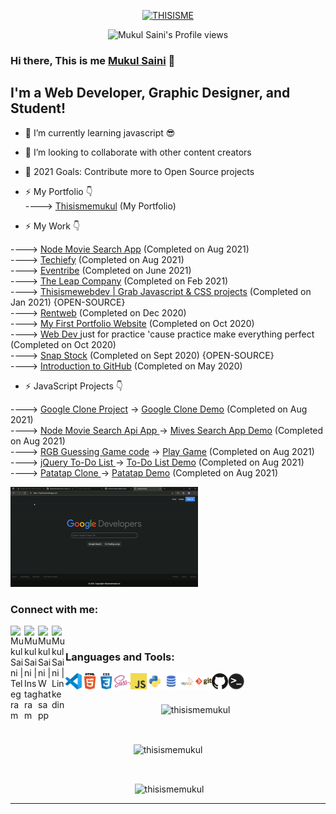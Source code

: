 <p align="center">
<a href="#"><img title="THISISME" src="https://github.com/thisismemukul/thisisme/blob/main/images/logo.png"></a>
</p>
<p align="center">  <img src="https://komarev.com/ghpvc/?username=thisismemukul" alt="Mukul Saini's Profile views"/></p>

### Hi there, This is me [Mukul Saini][linkedin] 👋

## I'm a Web Developer, Graphic Designer, and Student!

- 🌱 I’m currently learning javascript 😎
- 👯 I’m looking to collaborate with other content creators
- 🥅 2021 Goals: Contribute more to Open Source projects

- ⚡ My Portfolio 👇<br>
----> <a href="https://www.thisismemukul.ml/" target="_blank">Thisismemukul</a> (My Portfolio) <br>

- ⚡ My Work 👇

----> <a href="https://movie-search-nodejs.herokuapp.com/" target="_blank">Node Movie Search App</a> (Completed on Aug 2021) <br>
----> <a href="https://techiefy.in/" target="_blank">Techiefy</a> (Completed on Aug 2021) <br>
----> <a href="https://www.eventribe.in/" target="_blank">Eventribe</a> (Completed on June 2021) <br>
----> <a href="https://theleapcompany.in/" target="_blank">The Leap Company</a> (Completed on Feb 2021) <br>
----> <a href="http://www.thisismewebdev.ml/codes.php" target="_blank">Thisismewebdev | Grab Javascript &amp; CSS projects</a> (Completed on Jan 2021) {OPEN-SOURCE} <br>
----> <a href="https://www.rentweb.ml/" target="_blank">Rentweb</a> (Completed on Dec 2020) <br>
----> <a href="http://workplace.epizy.com/" target="_blank">My First Portfolio Website</a> (Completed on Oct 2020) <br> 
----> <a href="http://thisismewebdev.epizy.com/" target="_blank">Web Dev </a>just for practice 'cause practice make everything perfect (Completed on Oct 2020) <br>
----> <a href="http://snapstock.epizy.com/" target="_blank">Snap Stock</a> (Completed on Sept 2020) {OPEN-SOURCE} <br>
----> <a href="https://thisismemukul.github.io/github-slideshow/" target="_blank">Introduction to GitHub</a> (Completed on May 2020) <br>

- ⚡ JavaScript Projects 👇

----> <a href="https://github.com/thisismemukul/google-clone.git" target="_blank">Google Clone Project</a> -> <a href="https://backrub.herokuapp.com/" target="_blank">Google Clone Demo</a> (Completed on Aug 2021) <br>
----> <a href="https://github.com/thisismemukul/movie_search_api.git" target="_blank">Node Movie Search Api App </a> -> <a href="https://movie-search-nodejs.herokuapp.com/" target="_blank">Mives Search App Demo</a> (Completed on Aug 2021) <br>
----> <a href="https://github.com/thisismemukul/RGBGuessingGame.git" target="_blank">RGB Guessing Game code</a> -> <a href="https://thisismemukul.github.io/RGBGuessingGame/" target="_blank">Play Game</a> (Completed on Aug 2021) <br>
----> <a href="https://github.com/thisismemukul/jQuery-ToDo-List.git" target="_blank">jQuery To-Do List </a> -> <a href="https://thisismemukul.github.io/jQuery-ToDo-List/" target="_blank">To-Do List Demo</a> (Completed on Aug 2021) <br>
----> <a href="https://github.com/thisismemukul/patatap_clone.git" target="_blank">Patatap Clone </a> -> <a href="https://thisismemukul.github.io/patatap_clone/" target="_blank">Patatap Demo</a> (Completed on Aug 2021) <br>


<img width="300" src="https://github.com/thisismemukul/google-clone/blob/main/public/img/tutorial.gif" alt="Google search clone" title="Google clone show gif" width="500"/>


### Connect with me:

[<img align="left" alt="Mukul Saini | Telegram" width="22px" src="https://cdn.jsdelivr.net/npm/simple-icons@v3/icons/telegram.svg" />][telegram]
[<img align="left" alt="Mukul Saini | Instagram" width="22px" src="https://cdn.jsdelivr.net/npm/simple-icons@v3/icons/instagram.svg" />][instagram]
[<img align="left" alt="Mukul Saini | Whatsapp" width="22px" src="https://cdn.jsdelivr.net/npm/simple-icons@v3/icons/whatsapp.svg" />][whatsapp]
[<img align="left" alt="Mukul Saini | Linkedin" width="22px" src="https://cdn.jsdelivr.net/npm/simple-icons@v3/icons/linkedin.svg" />][linkedin]

<br />

### Languages and Tools:

<img align="left" alt="Visual Studio Code" width="26px" src="https://raw.githubusercontent.com/github/explore/80688e429a7d4ef2fca1e82350fe8e3517d3494d/topics/visual-studio-code/visual-studio-code.png" />
<img align="left" alt="HTML5" width="26px" src="https://raw.githubusercontent.com/github/explore/80688e429a7d4ef2fca1e82350fe8e3517d3494d/topics/html/html.png" />
<img align="left" alt="CSS3" width="26px" src="https://raw.githubusercontent.com/github/explore/80688e429a7d4ef2fca1e82350fe8e3517d3494d/topics/css/css.png" />
<img align="left" alt="Sass" width="26px" src="https://raw.githubusercontent.com/github/explore/80688e429a7d4ef2fca1e82350fe8e3517d3494d/topics/sass/sass.png" />
<img align="left" alt="JavaScript" width="26px" src="https://raw.githubusercontent.com/github/explore/80688e429a7d4ef2fca1e82350fe8e3517d3494d/topics/javascript/javascript.png" />
<img align="left" alt="PYTHON" width="26px" src="https://raw.githubusercontent.com/github/explore/80688e429a7d4ef2fca1e82350fe8e3517d3494d/topics/python/python.png" />
<img align="left" alt="SQL" width="26px" src="https://raw.githubusercontent.com/github/explore/80688e429a7d4ef2fca1e82350fe8e3517d3494d/topics/sql/sql.png" />
<img align="left" alt="MySQL" width="26px" src="https://raw.githubusercontent.com/github/explore/80688e429a7d4ef2fca1e82350fe8e3517d3494d/topics/mysql/mysql.png" />
<img align="left" alt="Git" width="26px" src="https://raw.githubusercontent.com/github/explore/80688e429a7d4ef2fca1e82350fe8e3517d3494d/topics/git/git.png" />
<img align="left" alt="GitHub" width="26px" src="https://raw.githubusercontent.com/github/explore/78df643247d429f6cc873026c0622819ad797942/topics/github/github.png" />
<img align="left" alt="HTML5" width="26px" src="https://raw.githubusercontent.com/github/explore/80688e429a7d4ef2fca1e82350fe8e3517d3494d/topics/terminal/terminal.png" />

<br />
<br />

<p align="center"><img align="center" src="https://github-readme-stats.vercel.app/api/top-langs/?username=thisismemukul&layout=compact" alt="thisismemukul" /></p>

<br />

<p align="center"><img align="center" src="https://github-readme-stats.vercel.app/api/top-langs/?username=thisismemukul&theme=white-blue" alt="thisismemukul" /></p>

<br />

<p align="center">&nbsp;<img align="center" src="https://github-readme-stats.vercel.app/api?username=thisismemukul&show_icons=true" alt="thisismemukul" /></p>


---

[instagram]: https://instagram.com/thisismemukul
[telegram]: https://ttttt.me/thisismemukul
[whatsapp]: https://wa.me/918769506494
[linkedin]: https://www.linkedin.com/in/thisisme-mukulsaini
